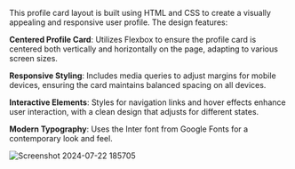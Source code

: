 This profile card layout is built using HTML and CSS to create a visually appealing and responsive user profile. The design features:

**Centered Profile Card**: Utilizes Flexbox to ensure the profile card is centered both vertically and horizontally on the page, adapting to various screen sizes.

**Responsive Styling**: Includes media queries to adjust margins for mobile devices, ensuring the card maintains balanced spacing on all devices.

**Interactive Elements**: Styles for navigation links and hover effects enhance user interaction, with a clean design that adjusts for different states.

**Modern Typography**: Uses the Inter font from Google Fonts for a contemporary look and feel.

![Screenshot 2024-07-22 185705](https://github.com/user-attachments/assets/2d6f7312-d053-4155-afd1-eae418a95440)
